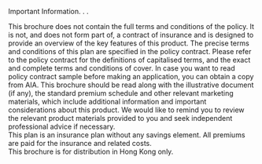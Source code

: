 Important Information. . . 

This brochure does not contain the full terms and conditions of the
policy. It is not, and does not form part of, a contract of insurance
and is designed to provide an overview of the key features of this
product. The precise terms and conditions of this plan are specified
in the policy contract. Please refer to the policy contract for the
definitions of capitalised terms, and the exact and complete terms
and conditions of cover. In case you want to read policy contract
sample before making an application, you can obtain a copy from AIA.
This brochure should be read along with the illustrative document (if
any), the standard premium schedule and other relevant marketing
materials, which include additional information and important
considerations about this product. We would like to remind you
to review the relevant product materials provided to you and seek
independent professional advice if necessary.  
This plan is an insurance plan without any savings element. All
premiums are paid for the insurance and related costs.  
This brochure is for distribution in Hong Kong only.